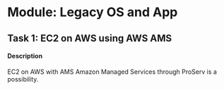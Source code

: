 
# Module: Legacy OS and App
## Task 1: EC2 on AWS using AWS AMS
#### Description
EC2 on AWS with AMS Amazon Managed Services through ProServ is a possibility.